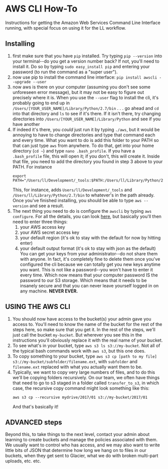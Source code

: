 # AWS CLI How-To

Instructions for getting the Amazon Web Services Command Line Interface running, with special focus on using it for the LL workflow.

## Installing

1. first make sure that you have `pip` installed.  Try typing `pip --version` into your terminal--do you get a version number back?  If not, you'll need to install it.  Do so by typing `sudo easy_install pip` and entering your password (to run the command as a "super user").
2. now use pip to install the command line interface: `pip install awscli --upgrade --user`
3. now aws is there on your computer (assuming you don't see some unforeseen error message), but it may not be easy to figure out precisely where it is.  When you use the `--user` flag to install the cli, it's probably going to end up in `/Users/[YOUR_USER_NAME]/Library/Python/2.7/bin` . . . go ahead and `cd` into that directory and `ls` to see if it's there. If it isn't there, try changing directories into `/Users/[YOUR_USER_NAME]/Library/Python` and see if you have another
4. If indeed it's there, you _could_ just run it by typing `./aws`, but it would be annoying to have to change directories and type that command each and every time.  What you want to do is add this folder to your PATH so that can just type `aws` from anywhere. To do that, get into your home directory (`cd ~`) and type `nano .bash_profile`. If you have a `.bash_profile` file, this will open it; if you don't, this will create it. Inside that file, you need to add the directory you found in step 3 above to your PATH. For instance
    ```
    export PATH="/Users/ll/Development/_tools:$PATH:/Users/ll/Library/Python/2.7/bin"
    ```
    This, for instance, adds `Users/ll/Development/_tools` and `/Users/ll/Library/Python/2.7/bin` to whatever's in the path already.
    Once you've finished installing, you should be able to type `aws --version` and see a result.
5. The next thing you need to do is configure the `awscli` by typing `aws configure`.  For all the details, you can look [here](https://docs.aws.amazon.com/cli/latest/userguide/cli-chap-getting-started.html), but basically you'll then need to enter three things:
    1. your AWS access key
    2. your AWS secret access key
    3. your default region (it's ok to stay with the default for now by hitting enter)
    4. your default output format (it's ok to stay with json as the default)
    You can get your keys from your administrator--do not share them with anyone. In fact, it's completely fine to delete them once you've configured the cli because we can totally get you new keys anytime you want.  This is not like a password--you won't have to enter it every time.  Which now means that your computer password IS the password to our S3 storage.  Which means that it needs to be insanely secure and that you can never leave yourself logged in on any machine.  **NEVER EVER.**

## USING THE AWS CLI
1. You should now have access to the bucket(s) your admin gave you access to.  You'll need to know the name of the bucket for the rest of the steps here, so make sure that you get it.  In the rest of the steps, we'll just call the bucket `my-bucket`.  But wherever you see this in the instructions you'll obviously replace it with the real name of your bucket.
2. To see what's in your bucket, type `aws s3 ls s3://my-bucket`.  Not all of the typical bash commands work with `aws s3`, but this one does.
3. To copy something to your bucket, type `aws s3 cp [path to my file] s3://my-bucket/subfolder/filename.ext`, with `subfolder` and `filename.ext` replaced with what you actually want them to be.
4. Typically, we want to copy very large numbers of files, and to do this we'll be copying folders recursively.  On our team, we often have things that need to go to s3 staged in a folder called `transfer_to_s3`, in which case, the recursive copy command might look something like this:
    ```
    aws s3 cp --recursive mydrive/2017/01 s3://my-bucket/2017/01
    ```
    And that's basically it!

## ADVANCED steps
Beyond this, to take things to the next level, contact your admin about learning to create buckets and manage the policies associated with them.  We usually want to control who has access, and we may also want to write little bits of JSON that determine how long we hang on to files in our buckets, when they get sent to Glacier, what we do with broken multi-part uploads, etc. etc.
